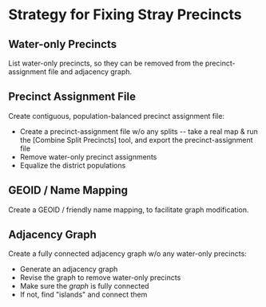 # Strategy for Fixing Stray Precincts

## Water-only Precincts

List water-only precincts, so they can be removed from the precinct-assignment file and adjacency graph.

## Precinct Assignment File

Create contiguous, population-balanced precinct assignment file:

* Create a precinct-assignment file w/o any splits -- take a real map & run the [Combine Split Precincts] tool, and export the precinct-assignment file
* Remove water-only precinct assignments
* Equalize the district populations

## GEOID / Name Mapping

Create a GEOID / friendly name mapping, to facilitate graph modification.

## Adjacency Graph

Create a fully connected adjacency graph w/o any water-only precincts:

* Generate an adjacency graph
* Revise the graph to remove water-only precincts
* Make sure the *graph* is fully connected
* If not, find "islands" and connect them